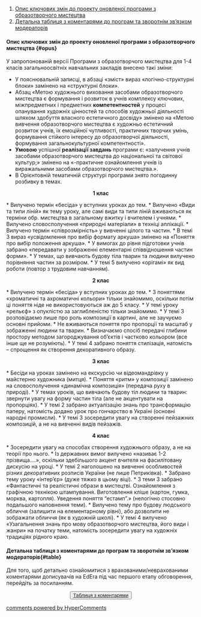 <div id="hypercomments_widget" class="js-hypercomments-widget invisible"></div>

1. [Опис ключових змін до проекту оновленої програми з образотворчого мистецтва](#opus)
2. [Детальна таблиця з коментарями до програм та зворотнім зв’язком модераторів](#table)

#### Опис ключових змін до проекту оновленої  програми  з образотворчого мистецтва {#opus}

У запропонованій версії Програми з образотворчого мистецтва для 1-4 класів загальноосвітніх навчальних закладів внесено такі зміни:
* У пояснювальній записці, в абзаці «зміст» вираз «логічно-структурні блоки» замінено на «структурні блоки».
* Абзац «Метою художнього виховання засобами образотворчого мистецтва є формування і розвиток в учнів комплексу ключових, міжпредметних і предметних **компетентностей** у процесі опанування художніх цінностей та способів художньої діяльності шляхом здобуття власного естетичного досвіду» змінено на «Метою вивчення образотворчого мистецтва є художньо естетичний розвиток учнів, їх емоційної чутливості, практичних творчих умінь, формування стійкого інтересу до образотворчої діяльності, формування загальнокультурної компетентності».
* **Умовою** успішної **реалізації завдань** програми є: «залучення учнів засобами образотворчого мистецтва до національної та світової культур;» змінено на «-практичне ознайомлення учнів із виражальними засобами образотворчого мистецтва.».
* В Орієнтовній тематичній структурі програми знято погодинну розбивку в темах.

<p align="center"><b>1 клас</b></p>
* Вилучено термін «бесіда» у вступних уроках до тем.
* Вилучено «Види та типи ліній» як тему уроку, але самі види та типи ліній вживаються як терміни обр. мистецтва в загальному вжитку і вчителем і учнями.
* Вилучено словосполучення «природні матеріали» в техніці аплікації.
* Вилучено термін «співрозмірність» у вивченні цілого та частин.
* В темі 3 вираз «усвідомлення про вибір формату аркуша» змінено на «Поняття про вибір положення аркуша».
* У вимогах до рівня підготовки учнів забрано «передавати у зображенні елементарні співвідношення частин форми».
* У темах, що вивчають будову тіла тварин та людини вилучено порівняння частин за розміром.
* У темі 5 вилучено «орігамі» як вид роботи (повтор з трудовим навчанням).

<p align="center"><b>2 клас</b></p>
* Вилучено термін «бесіда» у вступних уроках до тем.
* З поняттями «хроматичні та ахроматичні кольори» тільки знайомимо, оскільки потім ці поняття ніде не використовуються аж до 5 класу.
* У темі уроку «рельєф» з опуклістю за заглибленістю тільки знайомимо.
* У темі 3 розповідаємо лише про роль композиції в картині, але не заучуємо основні прийоми.
* Не вживаються поняття про пропорції та масштаб у зображенні людини та тварин.
* Визначаємо спосіб передачі глибини простору методом загороджування об’єктів і частково кольором (все інше ще не розуміють).
* У темі 4 забрано поняття стилізація, натомість – спрощення як створення декоративного образу.

<p align="center"><b>3 клас</b></p>
* Бесіди на уроках замінено на екскурсію чи відеомандрівку у майстерню художника (митця).
* Поняття «ритм» у композиції замінено на словосполучення «динамічна композиція» (передача руху в природі).
* У темах уроків, що вивчають будову тіл людини та тварин: звернути увагу на форму частин тіла (але не акцентувати на пропорціях).
* У темі 2 забрано актуалізацію знань про трансформацію паперу, натомість додано урок про гончарство в Україні (основні народні промисли).
* У темі 3 зосередити увагу на створенні пейзажних композицій, а не на вивченні видів пейзажів.

<p align="center"><b>4 клас</b></p>
* Зосередити увагу на способах створення художнього образу, а не на теорії про нього.
* Із державних вимог вилучено «називає 1-2 прізвища….», оскільки здебільшого акцент вчителя на фасилітовану дискусію на уроці.
* У темі 2 наголошено на вивченні особливостей різних декоративних розписів України (не лише Петриківка).
* Забрано тему уроку «інтер’єр» (дуже тяжко в цьому віці).
* З теми 3 забрано «Фантастичні та реалістичні образи в мистецтві. Ознайомлення з графічною технікою штампування. Виготовлення кліше (картон, гумка, морква, картопля). Уведення поняття “естамп”.» (нелогічно стосовно подальшого наповнення теми).
* Вилучено тему про будову людського обличчя (залишити на елементарному рівні), або дозволити не зображати обличчя (як в художній школі).
* У темі 4 вилучено «Узагальнення знань про мову образотворчого мистецтва, його види і жанри» на початку теми, натомість зосередити увагу на художніх традиціях рідного краю.

#### Детальна таблиця з коментарями до програм та зворотнім зв’язком модераторів{#table}

Для того, щоб детально ознайомитися з врахованими/неврахованими коментарями дописувачів на EdEra під час першого етапу обговорення, перейдіть за посиланням. 
<br>
<form align="center">
  <button><a href="https://docs.google.com/document/d/1Zdo0fu2AJbivxvcBTH1QCwFBlANNYTn7TSR70pjrW1o/edit">Таблиця з коментарями</a></button>
</form>

<div class="js-hypercomments-container">
<a href="http://hypercomments.com" class="hc-link" title="comments widget">comments powered by HyperComments</a>
</div>